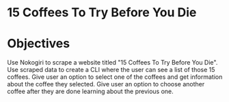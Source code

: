# 15 Coffees To Try Before You Die

# Objectives
Use Nokogiri to scrape a website titled "15 Coffees To Try Before You Die".
Use scraped data to create a CLI where the user can see a list of those 15 coffees.
Give user an option to select one of the coffees and get information about the coffee they selected.
Give user an option to choose another coffee after they are done learning about the previous one.
